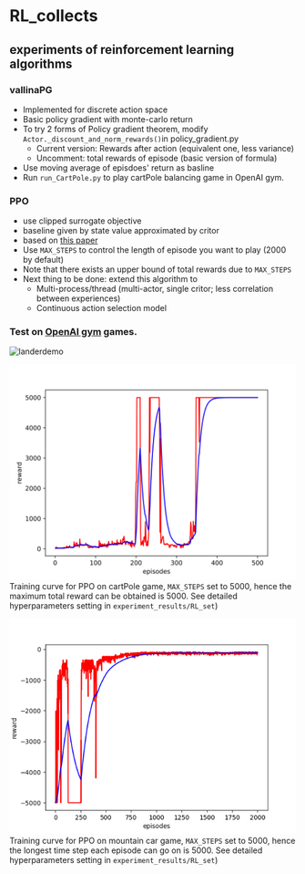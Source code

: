 # RL_collects
## experiments of reinforcement learning algorithms

### vallinaPG
- Implemented for discrete action space
- Basic policy gradient with monte-carlo return
- To try 2 forms of Policy gradient theorem, modify ```Actor._discount_and_norm_rewards()```in policy_gradient.py
  - Current version: Rewards after action (equivalent one, less variance)
  - Uncomment: total rewards of episode (basic version of formula)
- Use moving average of episdoes' return as basline 
- Run ```run_CartPole.py``` to play cartPole balancing game in OpenAI gym.

### PPO
- use clipped surrogate objective
- baseline given by state value approximated by critor
- based on [this paper](https://arxiv.org/abs/1707.06347) 
- Use ```MAX_STEPS``` to control the length of episode you want to play (2000 by default)
- Note that there exists an upper bound of total rewards due to ```MAX_STEPS```
- Next thing to be done: extend this algorithm to
  - Multi-process/thread (multi-actor, single critor; less correlation between experiences)
  - Continuous action selection model   
### Test on [OpenAI gym](https://gym.openai.com/) games.   
![landerdemo](https://user-images.githubusercontent.com/25345821/47616297-c151b400-daf5-11e8-8cc0-2f1840df321e.gif)   

![Training Curve](https://github.com/JamesTuna/RL_collects/blob/master/experiment_results/cartPoleSet8-1.png)
Training curve for PPO on cartPole game, ```MAX_STEPS``` set to 5000, hence the maximum total reward can be obtained is 5000. See detailed hyperparameters setting in ```experiment_results/RL_set```)   

![Training Curve2](https://github.com/JamesTuna/RL_collects/blob/master/experiment_results/mtCar_set1.png)   
Training curve for PPO on mountain car game, ```MAX_STEPS``` set to 5000, hence the longest time step each episode can go on is 5000. See detailed hyperparameters setting in ```experiment_results/RL_set```)   
